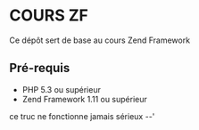 COURS ZF
=====

Ce dépôt sert de base au cours Zend Framework

Pré-requis
----------
* PHP 5.3 ou supérieur
* Zend Framework 1.11 ou supérieur

ce truc ne fonctionne jamais sérieux --'